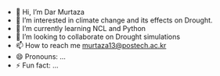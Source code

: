 - 👋 Hi, I’m Dar Murtaza
- 👀 I’m interested in climate change and its effects on Drought.
- 🌱 I’m currently learning NCL and Python
- 💞️ I’m looking to collaborate on Drought simulations 
- 📫 How to reach me murtaza13@postech.ac.kr
- 😄 Pronouns: ...
- ⚡ Fun fact: ...

<!---
darmurtaza/darmurtaza is a ✨ special ✨ repository because its `README.md` (this file) appears on your GitHub profile.
You can click the Preview link to take a look at your changes.
--->
